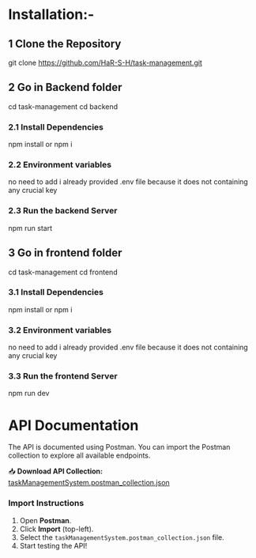 # Installation:-

## 1 Clone the Repository
git clone https://github.com/HaR-S-H/task-management.git


## 2 Go in Backend folder
cd task-management
cd backend

### 2.1 Install Dependencies
npm install or npm i

### 2.2 Environment variables
no need to add i already provided .env file because it does not containing any crucial key

### 2.3 Run the backend Server
npm run start


## 3 Go in frontend folder
cd task-management
cd frontend

### 3.1 Install Dependencies
npm install or npm i

### 3.2 Environment variables
no need to add i already provided .env file because it does not containing any crucial key

### 3.3 Run the frontend Server
npm run dev


# API Documentation

The API is documented using Postman. You can import the Postman collection to explore all available endpoints.

📥 **Download API Collection:** [taskManagementSystem.postman_collection.json](docs/taskManagementSystem.postman_collection.json)

### Import Instructions
1. Open **Postman**.
2. Click **Import** (top-left).
3. Select the `taskManagementSystem.postman_collection.json` file.
4. Start testing the API!





